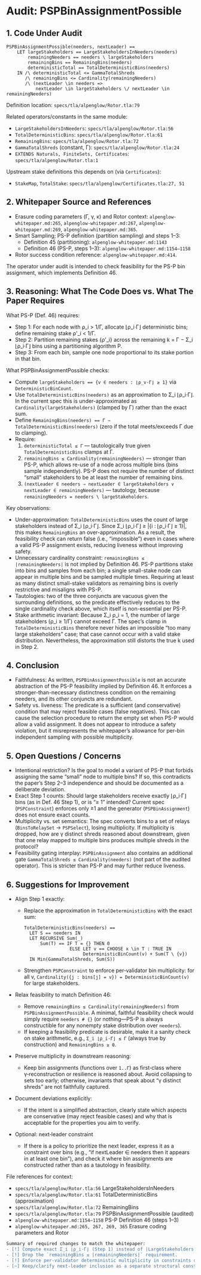 # Audit: PSPBinAssignmentPossible

## 1. Code Under Audit

```tla
PSPBinAssignmentPossible(needers, nextLeader) ==
    LET largeStakeholders == LargeStakeholdersInNeeders(needers)
        remainingNeeders == needers \ largeStakeholders
        remainingBins == RemainingBins(needers)
        deterministicTotal == TotalDeterministicBins(needers)
    IN /\ deterministicTotal <= GammaTotalShreds
       /\ remainingBins <= Cardinality(remainingNeeders)
       /\ (nextLeader \in needers => 
           nextLeader \in largeStakeholders \/ nextLeader \in remainingNeeders)
```

Definition location: `specs/tla/alpenglow/Rotor.tla:79`

Related operators/constants in the same module:
- `LargeStakeholdersInNeeders`: `specs/tla/alpenglow/Rotor.tla:56`
- `TotalDeterministicBins`: `specs/tla/alpenglow/Rotor.tla:61`
- `RemainingBins`: `specs/tla/alpenglow/Rotor.tla:72`
- `GammaTotalShreds` (constant, Γ): `specs/tla/alpenglow/Rotor.tla:24`
- `EXTENDS Naturals, FiniteSets, Certificates`: `specs/tla/alpenglow/Rotor.tla:1`

Upstream stake definitions this depends on (via `Certificates`):
- `StakeMap`, `TotalStake`: `specs/tla/alpenglow/Certificates.tla:27, 51`

## 2. Whitepaper Source and References

- Erasure coding parameters (Γ, γ, κ) and Rotor context: `alpenglow-whitepaper.md:265`, `alpenglow-whitepaper.md:267`, `alpenglow-whitepaper.md:269`, `alpenglow-whitepaper.md:365`.
- Smart Sampling; PS-P definition (partition sampling) and steps 1–3:
  - Definition 45 (partitioning): `alpenglow-whitepaper.md:1143`
  - Definition 46 (PS-P, steps 1–3): `alpenglow-whitepaper.md:1154–1158`
- Rotor success condition reference: `alpenglow-whitepaper.md:414`.

The operator under audit is intended to check feasibility for the PS-P bin assignment, which implements Definition 46.

## 3. Reasoning: What The Code Does vs. What The Paper Requires

What PS-P (Def. 46) requires:
- Step 1: For each node with ρ_i > 1/Γ, allocate ⌊ρ_i·Γ⌋ deterministic bins; define remaining stake ρ'_i < 1/Γ.
- Step 2: Partition remaining stakes {ρ'_i} across the remaining k = Γ − Σ_i ⌊ρ_i·Γ⌋ bins using a partitioning algorithm P.
- Step 3: From each bin, sample one node proportional to its stake portion in that bin.

What PSPBinAssignmentPossible checks:
- Compute `largeStakeholders == {v ∈ needers : ⌊ρ_v·Γ⌋ ≥ 1}` via `DeterministicBinCount`.
- Use `TotalDeterministicBins(needers)` as an approximation to Σ_i ⌊ρ_i·Γ⌋. In the current spec this is under-approximated as `Cardinality(largeStakeholders)` (clamped by Γ) rather than the exact sum.
- Define `RemainingBins(needers) == Γ − TotalDeterministicBins(needers)` (zero if the total meets/exceeds Γ due to clamping).
- Require:
  1) `deterministicTotal ≤ Γ` — tautologically true given `TotalDeterministicBins` clamps at Γ.
  2) `remainingBins ≤ Cardinality(remainingNeeders)` — stronger than PS-P, which allows re-use of a node across multiple bins (bins sample independently). PS-P does not require the number of distinct “small” stakeholders to be at least the number of remaining bins.
  3) `(nextLeader ∈ needers ⇒ nextLeader ∈ largeStakeholders ∨ nextLeader ∈ remainingNeeders)` — tautology, because `remainingNeeders = needers \ largeStakeholders`.

Key observations:
- Under-approximation: `TotalDeterministicBins` uses the count of large stakeholders instead of Σ_i ⌊ρ_i·Γ⌋. Since Σ_i ⌊ρ_i·Γ⌋ ≥ |{i : ⌊ρ_i·Γ⌋ ≥ 1}|, this makes `RemainingBins` an over-approximation. As a result, the feasibility check can return false (i.e., “impossible”) even in cases where a valid PS-P assignment exists, reducing liveness without improving safety.
- Unnecessary cardinality constraint: `remainingBins ≤ |remainingNeeders|` is not implied by Definition 46. PS-P partitions stake into bins and samples from each bin; a single small-stake node can appear in multiple bins and be sampled multiple times. Requiring at least as many distinct small-stake validators as remaining bins is overly restrictive and misaligns with PS-P.
- Tautologies: two of the three conjuncts are vacuous given the surrounding definitions, so the predicate effectively reduces to the single cardinality check above, which itself is non-essential per PS-P.
- Stake arithmetic invariant: Because Σ_i ρ_i = 1, the number of large stakeholders (ρ_i ≥ 1/Γ) cannot exceed Γ. The spec’s clamp in `TotalDeterministicBins` therefore never hides an impossible “too many large stakeholders” case; that case cannot occur with a valid stake distribution. Nevertheless, the approximation still distorts the true k used in Step 2.

## 4. Conclusion

- Faithfulness: As written, `PSPBinAssignmentPossible` is not an accurate abstraction of the PS-P feasibility implied by Definition 46. It enforces a stronger-than-necessary distinctness condition on the remaining needers, and its other conjuncts are redundant.
- Safety vs. liveness: The predicate is a sufficient (and conservative) condition that may reject feasible cases (false negatives). This can cause the selection procedure to return the empty set when PS-P would allow a valid assignment. It does not appear to introduce a safety violation, but it misrepresents the whitepaper’s allowance for per-bin independent sampling with possible multiplicity.

## 5. Open Questions / Concerns

- Intentional restriction? Is the goal to model a variant of PS-P that forbids assigning the same “small” node to multiple bins? If so, this contradicts the paper’s Step 2–3 independence and should be documented as a deliberate deviation.
- Exact Step 1 counts: Should large stakeholders receive exactly ⌊ρ_i·Γ⌋ bins (as in Def. 46 Step 1), or is “≥ 1” intended? Current spec (`PSPConstraint`) enforces only ≥1 and the generator (`PSPBinAssignment`) does not ensure exact counts.
- Multiplicity vs. set semantics: The spec converts bins to a set of relays (`BinsToRelaySet` → `PSPSelect`), losing multiplicity. If multiplicity is dropped, how are γ distinct shreds reasoned about downstream, given that one relay mapped to multiple bins produces multiple shreds in the protocol?
- Feasibility gating interplay: `PSPBinAssignment` also contains an additional gate `GammaTotalShreds ≤ Cardinality(needers)` (not part of the audited operator). This is stricter than PS-P and may further reduce liveness.

## 6. Suggestions for Improvement

- Align Step 1 exactly:
  - Replace the approximation in `TotalDeterministicBins` with the exact sum:
    ```tla
    TotalDeterministicBins(needers) ==
      LET S == needers IN
      LET RECURSIVE Sum(_)
          Sum(T) == IF T = {} THEN 0
                     ELSE LET v == CHOOSE x \in T : TRUE IN
                          DeterministicBinCount(v) + Sum(T \ {v})
      IN Min(GammaTotalShreds, Sum(S))
    ```
  - Strengthen `PSPConstraint` to enforce per‑validator bin multiplicity: for all v, `Cardinality({j : bins[j] = v}) = DeterministicBinCount(v)` for large stakeholders.

- Relax feasibility to match Definition 46:
  - Remove `remainingBins ≤ Cardinality(remainingNeeders)` from `PSPBinAssignmentPossible`. A minimal, faithful feasibility check would simply require `needers # {}` (or nothing—PS-P is always constructible for any nonempty stake distribution over `needers`).
  - If keeping a feasibility predicate is desirable, make it a sanity check on stake arithmetic, e.g., `Σ_i ⌊ρ_i·Γ⌋ ≤ Γ` (always true by construction) and `RemainingBins ≥ 0`.

- Preserve multiplicity in downstream reasoning:
  - Keep bin assignments (functions over `1..Γ`) as first‑class where γ‑reconstruction or resilience is reasoned about. Avoid collapsing to sets too early; otherwise, invariants that speak about “γ distinct shreds” are not faithfully captured.

- Document deviations explicitly:
  - If the intent is a simplified abstraction, clearly state which aspects are conservative (may reject feasible cases) and why that is acceptable for the properties you aim to verify.

- Optional: next‑leader constraint
  - If there is a policy to prioritize the next leader, express it as a constraint over bins (e.g., “if nextLeader ∈ needers then it appears in at least one bin”), and check it where bin assignments are constructed rather than as a tautology in feasibility.

File references for context:
- `specs/tla/alpenglow/Rotor.tla:56` LargeStakeholdersInNeeders
- `specs/tla/alpenglow/Rotor.tla:61` TotalDeterministicBins (approximation)
- `specs/tla/alpenglow/Rotor.tla:72` RemainingBins
- `specs/tla/alpenglow/Rotor.tla:79` PSPBinAssignmentPossible (audited)
- `alpenglow-whitepaper.md:1154–1158` PS-P Definition 46 (steps 1–3)
- `alpenglow-whitepaper.md:265, 267, 269, 365` Erasure coding parameters and Rotor

```diff
Summary of required changes to match the whitepaper:
- [!] Compute exact Σ_i ⌊ρ_i·Γ⌋ (Step 1) instead of |LargeStakeholders|.
- [!] Drop the `remainingBins ≤ |remainingNeeders|` requirement.
- [!] Enforce per‑validator deterministic multiplicity in constraints or construction.
- [~] Keep/clarify next‑leader inclusion as a separate structural constraint.
```

